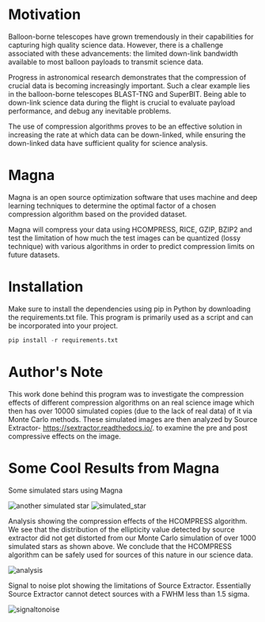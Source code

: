 # Motivation

Balloon-borne telescopes have grown tremendously in their capabilities for capturing high quality science
data. However, there is a challenge associated with these advancements: the limited down-link bandwidth
available to most balloon payloads to transmit science data. 

Progress in astronomical research
demonstrates that the compression of crucial data is becoming increasingly important. Such a clear
example lies in the balloon-borne telescopes BLAST-TNG and SuperBIT. Being able to down-link science
data during the flight is crucial to evaluate payload performance, and debug any inevitable problems. 

The use of compression algorithms proves to be an effective solution in increasing the rate at which data can
be down-linked, while ensuring the down-linked data have sufficient quality for science analysis.

# Magna

Magna is an open source optimization software that uses machine and deep learning techniques to determine the optimal factor of a chosen compression algorithm based on the provided dataset.

Magna will compress your data using HCOMPRESS, RICE, GZIP, BZIP2 and test the limitation of how much the test images can be quantized (lossy technique) with various algorithms in order to predict compression limits on future datasets.

# Installation 

Make sure to install the dependencies using pip in Python by downloading the requirements.txt file. This program is primarily used as a script and can be incorporated into your project.

```python
pip install -r requirements.txt
```

# Author's Note

This work done behind this program was to investigate the compression effects of different compression algorithms on an real science image which then has over 10000 simulated copies (due to the lack of real data) of it via Monte Carlo methods. These simulated images are then analyzed by Source Extractor- https://sextractor.readthedocs.io/. to examine the pre and post compressive effects on the image.

# Some Cool Results from Magna

Some simulated stars using Magna

![another simulated star](https://user-images.githubusercontent.com/28542017/145659035-45a2616c-070f-4e4b-a97c-6ccfaf28fee2.png)
![simulated_star](https://user-images.githubusercontent.com/28542017/145659037-a35ef1ba-0459-401b-bdf3-acc5d4333932.png)


Analysis showing the compression effects of the HCOMPRESS algorithm. We see that the distribution of the ellipticity value detected by source extractor did not get distorted from our Monte Carlo simulation of over 1000 simulated stars as shown above. We conclude that the HCOMPRESS algorithm can be safely used for sources of this nature in our science data.

![analysis](https://user-images.githubusercontent.com/28542017/145659076-38b4478c-9cfd-4483-b386-893ee3c27969.png)


Signal to noise plot showing the limitations of Source Extractor. Essentially Source Extractor cannot detect sources with a FWHM less than 1.5 sigma.

![signaltonoise](https://user-images.githubusercontent.com/28542017/145659083-3641effb-6fc6-4d3c-a548-3d17a2697756.png)


